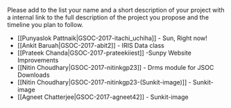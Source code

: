 Please add to the list your name and a short description of your project with a internal link to the full description of the project you propose and the timeline you plan to follow.

* [[Punyaslok Pattnaik|GSOC-2017-itachi_uchiha]] - Sun, Right now!
* [[Ankit Baruah|GSOC-2017-abit2]] - IRIS Data class
* [[Prateek Chanda|GSOC-2017-prateekiiest]] -Sunpy Website Improvements
* [[Nitin Choudhary|GSOC-2017-nitinkgp23]] - Drms module for JSOC Downloads
* [[Nitin Choudhary|GSOC-2017-nitinkgp23-(Sunkit-image)]] - Sunkit-image
* [[Agneet Chatterjee|GSOC-2017-agneet42]] - Sunkit-image